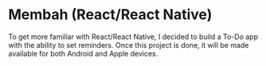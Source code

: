 # Membah (React/React Native)

<Under construction>

To get more familiar with React/React Native, I decided to build a To-Do app with the ability to set reminders.
Once this project is done, it will be made available for both Android and Apple devices.
